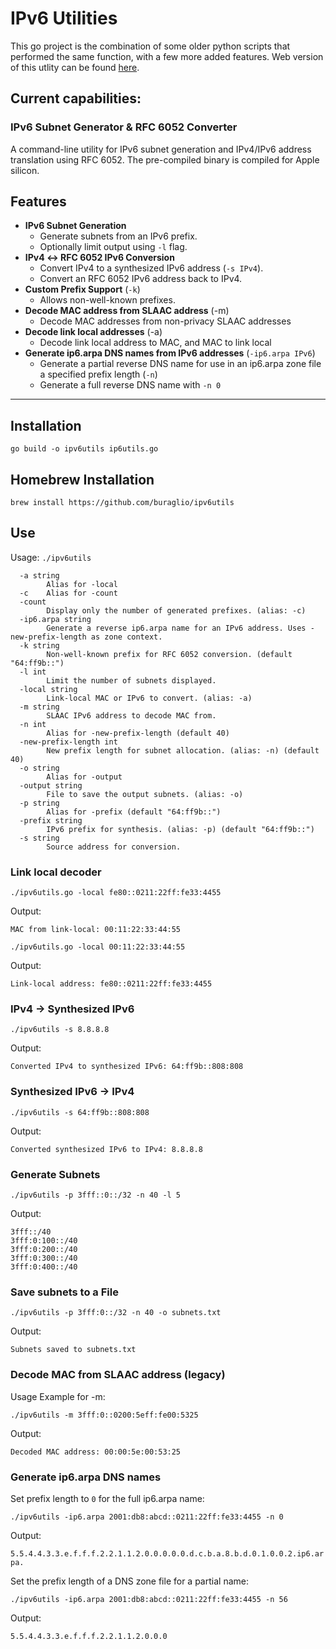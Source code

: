 # IPv6 Utilities
This go project is the combination of some older python scripts that performed the same function, with a few more added features. Web version of this utlity can be found [here](https://tools.forwardingplane.net).

## Current capabilities: 
### IPv6 Subnet Generator & RFC 6052 Converter

A command-line utility for IPv6 subnet generation and IPv4/IPv6 address translation using RFC 6052.
The pre-compiled binary is compiled for Apple silicon.

## Features
- **IPv6 Subnet Generation**  
  - Generate subnets from an IPv6 prefix.  
  - Optionally limit output using `-l` flag.
- **IPv4 ↔ RFC 6052 IPv6 Conversion**  
  - Convert IPv4 to a synthesized IPv6 address (`-s IPv4`).  
  - Convert an RFC 6052 IPv6 address back to IPv4.  
- **Custom Prefix Support** (`-k`)  
  - Allows non-well-known prefixes.
- **Decode MAC address from SLAAC address** (-m)
  - Decode MAC addresses from non-privacy SLAAC addresses
- **Decode link local addresses** (-a)
  - Decode link local address to MAC, and MAC to link local
- **Generate ip6.arpa DNS names from IPv6 addresses** (`-ip6.arpa IPv6`)
  - Generate a partial reverse DNS name for use in an ip6.arpa zone file a specified prefix length (`-n`)
  - Generate a full reverse DNS name with `-n 0`
---

## Installation

`go build -o ipv6utils ip6utils.go`

## Homebrew Installation

`brew install https://github.com/buraglio/ipv6utils`

## Use

Usage:
`./ipv6utils`
```
  -a string
        Alias for -local
  -c    Alias for -count
  -count
        Display only the number of generated prefixes. (alias: -c)
  -ip6.arpa string
        Generate a reverse ip6.arpa name for an IPv6 address. Uses -new-prefix-length as zone context.
  -k string
        Non-well-known prefix for RFC 6052 conversion. (default "64:ff9b::")
  -l int
        Limit the number of subnets displayed.
  -local string
        Link-local MAC or IPv6 to convert. (alias: -a)
  -m string
        SLAAC IPv6 address to decode MAC from.
  -n int
        Alias for -new-prefix-length (default 40)
  -new-prefix-length int
        New prefix length for subnet allocation. (alias: -n) (default 40)
  -o string
        Alias for -output
  -output string
        File to save the output subnets. (alias: -o)
  -p string
        Alias for -prefix (default "64:ff9b::")
  -prefix string
        IPv6 prefix for synthesis. (alias: -p) (default "64:ff9b::")
  -s string
        Source address for conversion.
```

### Link local decoder

`./ipv6utils.go -local fe80::0211:22ff:fe33:4455`

Output: 

`MAC from link-local: 00:11:22:33:44:55`

`./ipv6utils.go -local 00:11:22:33:44:55`

Output: 

`Link-local address: fe80::0211:22ff:fe33:4455`

### IPv4 → Synthesized IPv6

`./ipv6utils -s 8.8.8.8`

Output: 

`Converted IPv4 to synthesized IPv6: 64:ff9b::808:808`

### Synthesized IPv6 → IPv4

`./ipv6utils -s 64:ff9b::808:808`

Output:

`Converted synthesized IPv6 to IPv4: 8.8.8.8`

### Generate Subnets

`./ipv6utils -p 3fff::0::/32 -n 40 -l 5`

Output:

```
3fff::/40
3fff:0:100::/40
3fff:0:200::/40
3fff:0:300::/40
3fff:0:400::/40
```

### Save subnets to a File

`./ipv6utils -p 3fff:0::/32 -n 40 -o subnets.txt`

Output: 

`Subnets saved to subnets.txt`

### Decode MAC from SLAAC address (legacy)

Usage Example for -m:

`./ipv6utils -m 3fff:0::0200:5eff:fe00:5325`

Output: 

`Decoded MAC address: 00:00:5e:00:53:25`

### Generate ip6.arpa DNS names

Set prefix length to `0` for the full ip6.arpa name:

`./ipv6utils -ip6.arpa 2001:db8:abcd::0211:22ff:fe33:4455 -n 0`

Output:

`5.5.4.4.3.3.e.f.f.f.2.2.1.1.2.0.0.0.0.0.d.c.b.a.8.b.d.0.1.0.0.2.ip6.arpa.`

Set the prefix length of a DNS zone file for a partial name:

`./ipv6utils -ip6.arpa 2001:db8:abcd::0211:22ff:fe33:4455 -n 56`

Output:

`5.5.4.4.3.3.e.f.f.f.2.2.1.1.2.0.0.0`
